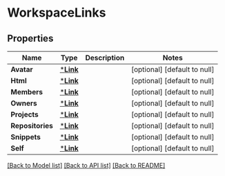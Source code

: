 # WorkspaceLinks

## Properties
Name | Type | Description | Notes
------------ | ------------- | ------------- | -------------
**Avatar** | [***Link**](Link.md) |  | [optional] [default to null]
**Html** | [***Link**](Link.md) |  | [optional] [default to null]
**Members** | [***Link**](Link.md) |  | [optional] [default to null]
**Owners** | [***Link**](Link.md) |  | [optional] [default to null]
**Projects** | [***Link**](Link.md) |  | [optional] [default to null]
**Repositories** | [***Link**](Link.md) |  | [optional] [default to null]
**Snippets** | [***Link**](Link.md) |  | [optional] [default to null]
**Self** | [***Link**](Link.md) |  | [optional] [default to null]

[[Back to Model list]](../README.md#documentation-for-models) [[Back to API list]](../README.md#documentation-for-api-endpoints) [[Back to README]](../README.md)


